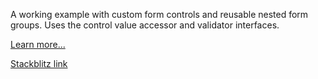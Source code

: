 A working example with custom form controls and reusable nested form groups.
Uses the control value accessor and validator interfaces. 

[Learn more...](https://javascript.plainenglish.io/angular-custom-form-controls-nested-form-groups-made-easy-2ac09e91cf67)

[Stackblitz link](https://stackblitz.com/edit/custom-form-controls-demo?file=src/app/app.component.ts)
